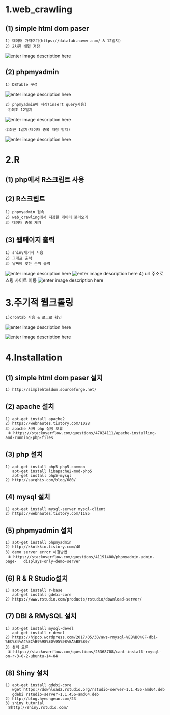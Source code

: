 ﻿1.web_crawling
========================
 
 (1) simple html dom paser
-----------------------------
    1) 데이터 가져오기(https://datalab.naver.com/ & 12일치)
    2) 2차원 배열 저장
   ![enter image description here](https://lh3.googleusercontent.com/REhhEDIPI39nvh86OdLa80yAmFW6fq1r1DXYyqBTw4ir7BSMFlMX2QQmu1CX2KMqtOr76cgERn6C=s0 "webcrawling_output.png")
  
 (2) phpmyadmin
-----------------------------
    1) DBTable 구성
![enter image description here](https://lh3.googleusercontent.com/MdII4WaZbOgoNpG7nsm1y2Q0kMRFiM3gqAT1CvTQtF5k2Cc9VAnHADpYo4MtdvjWY0jaE3LYiwkN=s0 "DBTable.png")
		
    2) phpmyadmin에 저장(insert query사용)
     ①최초 12일치
   ![enter image description here](https://lh3.googleusercontent.com/Q3WghJE1HBElb-NwoZAZxpYdH3duk1keB4rrfB4omWtmebPBb7jtQRPtUlH5L20Z7vvkYlI1DioT=s0 "DBTable_save.png")
          
	②최근 1일치(데이터 중복 저장 방지)
   ![enter image description here](https://lh3.googleusercontent.com/v-7LhFc3gAjkZxinP0og8W7ahaI6AFvAnuz8QoW5Irf5kxd8H-gYcIh3bM09LkjPhYUCqJ5UAyd0=s0 "gplus9219611.png")
         

2.R
============
 
 (1) php에서 R스크립트 사용
---------------------------------------
 
 (2) R스크립트
---------------------------
    1) phpmyadmin 접속
    2) web_crawling에서 저장한 데이터 불러오기
    3) 데이터 중복 제거

 (3) 웹페이지 출력
-------------------------------
    1) shiny패키지 사용
    2) 그래프 출력
    3) 날짜에 맞는 순위 출력
   ![enter image description here](https://lh3.googleusercontent.com/j-HSC567TsDRQfhZRl5TeoR8Qp8Qp6N-pS-2UcuFt7rAKiZFkPNH4EnsN9UHX2R5zVPZzjWQorpJ=s0 "gplus2057848799.png")
   ![enter image description here](https://lh3.googleusercontent.com/uY3gro-0cUydRYZ9xJJBHpqyPFiXKmvACmYw6BwlIbT3yOYjCbGe2lISUfolQJ636yfD6gMKvxyV=s0 "gplus385939521.png")
       4) url 주소로 쇼핑 사이트 이동
        ![enter image description here](https://lh3.googleusercontent.com/q7khxEsaANOSDervklADkQmfTsR0OjLN0tB549asY5c9j670z_x4tCXjuLMp_QWEDeI5YJ7TK3Ry=s0 "gplus448712047.png")
 
3.주기적 웹크롤링
===============
    1)crontab 사용 & 로그로 확인
  ![enter image description here](https://lh3.googleusercontent.com/tMi1EqaawLLoKVJXB80NK5qI2VWDJ3hq6lw9SBE6fbzc5pHMwlnPNU4pMGf7SkmoJ7vRVvvaZJDh=s0 "gplus2057851888.png")
  
![enter image description here](https://lh3.googleusercontent.com/uQbY86JYzKEKB70uEIB9Z_4vkJvTvI_Uqa-qjO186At7Fko23QT5NjOQIxLPDPEdiRb_QTdbzbqb=s0 "gplus1756957686.png")

4.Installation
=============
 
 (1) simple html dom paser 설치
---------------------------
    1) http://simplehtmldom.sourceforge.net/
 
 (2) apache 설치
------------------------
    1) apt-get install apache2 
    2) https://webnautes.tistory.com/1028
    3) apache 서버 php 실행 오류
     ① https://stackoverflow.com/questions/47024111/apache-installing-and-running-php-files

 (3) php 설치
----------------
    1) apt-get install php5 php5-common
       apt-get install libapache2-mod-php5
       apt-get install php5-mysql
    2) http://sarghis.com/blog/680/
 
 (4) mysql 설치
--------------------
    1) apt-get install mysql-server mysql-client
    2) https://webnautes.tistory.com/1185

 (5) phpmyadmin 설치
--------------------
    1) apt-get install phpmyadmin
    2) http://kkotkkio.tistory.com/40
    3) demo server error 해결방법
     ① https://stackoverflow.com/questions/41191400/phpmyadmin-admin-page-   displays-only-demo-server
 
 (6) R & R Studio설치
--------------------
    1) apt-get install r-base
       apt-get install gdebi-core
    2) https://www.rstudio.com/products/rstudio/download-server/
 
 (7) DBI & RMySQL 설치
-------------------
    1) apt-get install mysql-devel
       apt-get install r-devel
    2) https://hjpco.wordpress.com/2017/05/30/aws-rmysql-%EB%B0%8F-dbi-%EC%84%A4%EC%B9%98%ED%95%98%EA%B8%B0/
    3) 설치 오류
     ① https://stackoverflow.com/questions/25368708/cant-install-rmysql-on-r-3-0-2-ubuntu-14-04

 (8) Shiny 설치
-----------------------------
    1) apt-get install gdebi-core
       wget https://download2.rstudio.org/rstudio-server-1.1.456-amd64.deb
       gdebi rstudio-server-1.1.456-amd64.deb
    2) http://blog.hyeongeun.com/23
    3) shiny tutorial
     ①http://shiny.rstudio.com/
